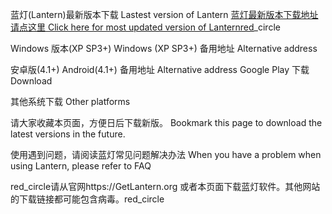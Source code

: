 蓝灯(Lantern)最新版本下载 Lastest version of Lantern
<a href=''>蓝灯最新版本下载地址请点这里 Click here for most updated version of Lanternred</a>_circle

Windows 版本(XP SP3+) Windows (XP SP3+) 备用地址 Alternative address

安卓版(4.1+) Android(4.1+) 备用地址 Alternative address Google Play 下载 Download

其他系统下载 Other platforms

请大家收藏本页面，方便日后下载新版。 Bookmark this page to download the latest versions in the future.

使用遇到问题，请阅读蓝灯常见问题解决办法 When you have a problem when using Lantern, please refer to FAQ

red_circle请从官网https://GetLantern.org 或者本页面下载蓝灯软件。其他网站的下载链接都可能包含病毒。red_circle
